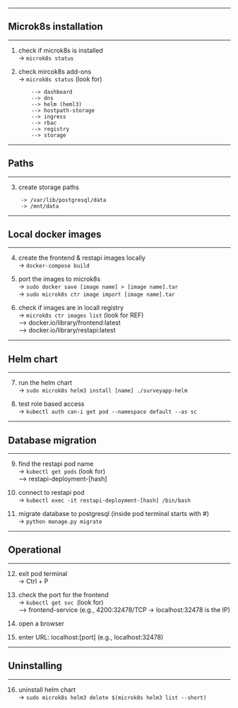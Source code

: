 <!-- # SurveyApp

This project was generated with [Angular CLI](https://github.com/angular/angular-cli) version 15.1.1.

## Development server

Run `ng serve` for a dev server. Navigate to `http://localhost:4200/`. The application will automatically reload if you change any of the source files.

## Code scaffolding

Run `ng generate component component-name` to generate a new component. You can also use `ng generate directive|pipe|service|class|guard|interface|enum|module`.

## Build

Run `ng build` to build the project. The build artifacts will be stored in the `dist/` directory.

## Running unit tests

Run `ng test` to execute the unit tests via [Karma](https://karma-runner.github.io).

## Running end-to-end tests

Run `ng e2e` to execute the end-to-end tests via a platform of your choice. To use this command, you need to first add a package that implements end-to-end testing capabilities.

## Further help

To get more help on the Angular CLI use `ng help` or go check out the [Angular CLI Overview and Command Reference](https://angular.io/cli) page.



---------------------------------------------------
## Docker Configuration
---------------------------------------------------

Steps to setup the containers:

1. Navigate to the root folder of the repository, which looks like:
```
Project folder/
---- Rest-API
---- Frontend
---- db
---- ...
```

2. Once here, you can run the following commands:
`docker-compose up -d --build`
// -d is detached mode, so terminal doesn't get locked.

3. For getting the backend working, you'll need to run migrations inside the container, you can open a bash terminal to the container by running

`docker-compose exec <service-name> bash`
e.g. docker-compose exec restapi bash

Once inside there you can run the commands you usually would run.
`python manage.py migrate`

4. Then run `docker-compose ps` to make sure all three containers are up.

5. To check on the browser -
    For Restapis, go to - localhost:8000/survey/home, that should give a hello message.
    For Database, make a curl request from terminal - `curl localhost:5432`, that should say 'empty server response'
    For Frontend, go to - `localhost:4200` that should give the minimal UI we have  -->

---------------------------------------------------
## Microk8s installation
---------------------------------------------------
1. check if microk8s is installed <br />
    -> `microk8s status`

2. check mircok8s add-ons <br />
    -> `microk8s status` (look for)
    ```
        --> dashboard
        --> dns
        --> helm (heml3)
        --> hostpath-storage
        --> ingress
        --> rbac
        --> registry
        --> storage
    ```
---------------------------------------------------
## Paths
---------------------------------------------------
3. create storage paths 
```
    -> /var/lib/postgresql/data
    -> /mnt/data
```
---------------------------------------------------
## Local docker images
---------------------------------------------------
4. create the frontend & restapi images locally <br />
    -> `docker-compose build`

5. port the images to microk8s <br />
    -> `sudo docker save [image name] > [image name].tar` <br />
    -> `sudo microk8s ctr image import [image name].tar`

6. check if images are in locall registry <br />
    -> `microk8s ctr images list` (look for REF) <br />
        --> docker.io/library/frontend:latest <br />
        --> docker.io/library/restapi:latest

---------------------------------------------------
## Helm chart
---------------------------------------------------
7. run the helm chart <br />
    -> `sudo microk8s helm3 install [name] ./surveyapp-helm`

8. test role based access <br />
    -> `kubectl auth can-i get pod --namespace default --as sc`

---------------------------------------------------
## Database migration
---------------------------------------------------
9. find the restapi pod name <br />
    -> `kubectl get pods` (look for) <br />
        --> restapi-deployment-[hash]

10. connect to restapi pod <br />
    -> `kubectl exec -it restapi-deployment-[hash] /bin/bash`

11. migrate database to postgresql (inside pod terminal starts with #) <br />
    -> `python manage.py migrate`

---------------------------------------------------
## Operational
---------------------------------------------------
12. exit pod terminal <br />
    -> Ctrl + P

13. check the port for the frontend <br />
    -> `kubectl get svc `(look for) <br />
        --> frontend-service (e.g., 4200:32478/TCP -> localhost:32478 is the IP)

14. open a browser

15. enter URL: localhost:[port] (e.g., localhost:32478)

---------------------------------------------------
## Uninstalling
---------------------------------------------------
16. uninstall helm chart <br />
    -> `sudo microk8s helm3 delete $(microk8s helm3 list --short)`